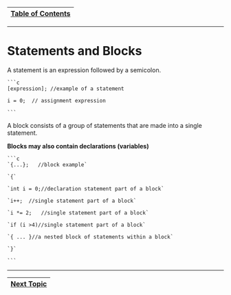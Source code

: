 |[Table of Contents](/00-Table-of-Contents.md)|
|---|

---

# Statements and Blocks

A statement is an expression followed by a semicolon.
    
    ```c
    [expression]; //example of a statement
    
    i = 0;  // assignment expression
    
    ```

A block consists of a group of statements that are made into a single statement.

**Blocks may also contain declarations (variables)**

    ```c
    `{...};   //block example`
    
    `{`
    
    `int i = 0;//declaration statement part of a block`
    
    `i++;  //single statement part of a block`
    
    `i *= 2;   //single statement part of a block`
    
    `if (i >4)//single statement part of a block`
    
    `{ ... }//a nested block of statements within a block`
    
    `}`
    
    ```

---

|[Next Topic](/07_Control_flow/02_conditional-statements.md)|
|---|

